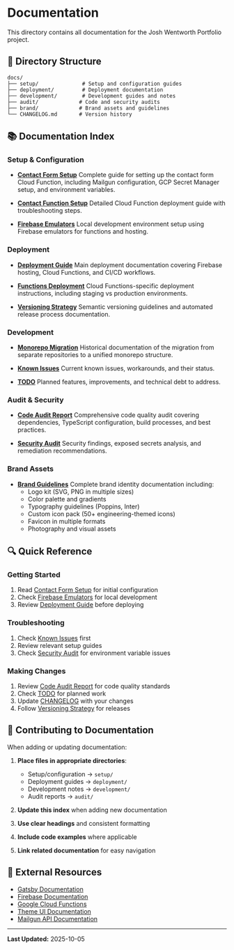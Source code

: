 # Documentation

This directory contains all documentation for the Josh Wentworth Portfolio project.

## 📂 Directory Structure

```
docs/
├── setup/              # Setup and configuration guides
├── deployment/         # Deployment documentation
├── development/        # Development guides and notes
├── audit/             # Code and security audits
├── brand/             # Brand assets and guidelines
└── CHANGELOG.md       # Version history
```

## 📚 Documentation Index

### Setup & Configuration

- **[Contact Form Setup](./setup/CONTACT_FORM_SETUP.md)**
  Complete guide for setting up the contact form Cloud Function, including Mailgun configuration, GCP Secret Manager setup, and environment variables.

- **[Contact Function Setup](./setup/CONTACT_FUNCTION_SETUP.md)**
  Detailed Cloud Function deployment guide with troubleshooting steps.

- **[Firebase Emulators](./setup/FIREBASE_EMULATORS.md)**
  Local development environment setup using Firebase emulators for functions and hosting.

### Deployment

- **[Deployment Guide](./deployment/DEPLOYMENT.md)**
  Main deployment documentation covering Firebase hosting, Cloud Functions, and CI/CD workflows.

- **[Functions Deployment](./deployment/functions-deployment.md)**
  Cloud Functions-specific deployment instructions, including staging vs production environments.

- **[Versioning Strategy](./deployment/VERSIONING.md)**
  Semantic versioning guidelines and automated release process documentation.

### Development

- **[Monorepo Migration](./development/MONOREPO_MIGRATION.md)**
  Historical documentation of the migration from separate repositories to a unified monorepo structure.

- **[Known Issues](./development/KNOWN_ISSUES.md)**
  Current known issues, workarounds, and their status.

- **[TODO](./development/TODO.md)**
  Planned features, improvements, and technical debt to address.

### Audit & Security

- **[Code Audit Report](./audit/code-audit.md)**
  Comprehensive code quality audit covering dependencies, TypeScript configuration, build processes, and best practices.

- **[Security Audit](./audit/SECURITY_AUDIT.md)**
  Security findings, exposed secrets analysis, and remediation recommendations.

### Brand Assets

- **[Brand Guidelines](./brand/README.md)**
  Complete brand identity documentation including:
  - Logo kit (SVG, PNG in multiple sizes)
  - Color palette and gradients
  - Typography guidelines (Poppins, Inter)
  - Custom icon pack (50+ engineering-themed icons)
  - Favicon in multiple formats
  - Photography and visual assets

## 🔍 Quick Reference

### Getting Started
1. Read [Contact Form Setup](./setup/CONTACT_FORM_SETUP.md) for initial configuration
2. Check [Firebase Emulators](./setup/FIREBASE_EMULATORS.md) for local development
3. Review [Deployment Guide](./deployment/DEPLOYMENT.md) before deploying

### Troubleshooting
1. Check [Known Issues](./development/KNOWN_ISSUES.md) first
2. Review relevant setup guides
3. Check [Security Audit](./audit/SECURITY_AUDIT.md) for environment variable issues

### Making Changes
1. Review [Code Audit Report](./audit/code-audit.md) for code quality standards
2. Check [TODO](./development/TODO.md) for planned work
3. Update [CHANGELOG](./CHANGELOG.md) with your changes
4. Follow [Versioning Strategy](./deployment/VERSIONING.md) for releases

## 📝 Contributing to Documentation

When adding or updating documentation:

1. **Place files in appropriate directories**:
   - Setup/configuration → `setup/`
   - Deployment guides → `deployment/`
   - Development notes → `development/`
   - Audit reports → `audit/`

2. **Update this index** when adding new documentation

3. **Use clear headings** and consistent formatting

4. **Include code examples** where applicable

5. **Link related documentation** for easy navigation

## 🔗 External Resources

- [Gatsby Documentation](https://www.gatsbyjs.com/docs/)
- [Firebase Documentation](https://firebase.google.com/docs)
- [Google Cloud Functions](https://cloud.google.com/functions/docs)
- [Theme UI Documentation](https://theme-ui.com/)
- [Mailgun API Documentation](https://documentation.mailgun.com/)

---

**Last Updated:** 2025-10-05

